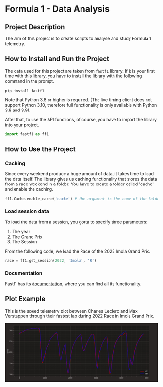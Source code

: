 # Formula 1 - Data Analysis
 
## Project Description
The aim of this project is to create scripts to analyse and study Formula 1 telemetry. 

## How to Install and Run the Project
The data used for this project are taken from `fastf1` library. 
If it is your first time with this library, you have to install the library with the following command in the prompt. 
```shell
pip install fastf1
```
Note that Python 3.8 or higher is required. (The live timing client does not support Python 3.10, therefore full functionality is only available with Python 3.8 and 3.9).

After that, to use the API functions, of course, you have to import the library into your project.
```python
import fastf1 as ff1
```

## How to Use the Project
### Caching
Since every weekend produce a huge amount of data, it takes time to load the data itself. The library gives us caching functionality that stores the data from a race weekend in a folder.
You have to create a folder called 'cache' and enable the caching. 
```python
ff1.Cache.enable_cache('cache') # the argument is the name of the folder. Be careful at your folder path. 
```
### Load session data
To load the data from a session, you gotta to specify three parameters:
1. The year
2. The Grand Prix
3. The Session

From the following code, we load the Race of the 2022 Imola Grand Prix.
```python
race = ff1.get_session(2022, 'Imola', 'R')
```
### Documentation
Fastf1 has its [documentation](https://theoehrly.github.io/Fast-F1/), where you can find all its functionality. 

## Plot Example
This is the speed telemetry plot between Charles Leclerc and Max Verstappen through their fastest lap during 2022 Race in Imola Grand Prix. 

![alt text](https://github.com/MaxRondelli/Formula-1-Analysis/blob/main/Image/Speed%20Telemetry.jpg?raw=true)
